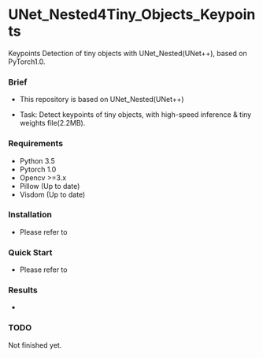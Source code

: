 # UNet_Nested4Tiny_Objects_Keypoints
Keypoints Detection of tiny objects with UNet_Nested(UNet++), based on PyTorch1.0.


### Brief

- This repository is based on UNet_Nested(UNet++)

- Task: Detect keypoints of tiny objects, with high-speed inference & tiny weights file(2.2MB).


### Requirements

- Python 3.5
- Pytorch 1.0
- Opencv >=3.x
- Pillow (Up to date)
- Visdom (Up to date)


### Installation

- Please refer to 


### Quick Start

- Please refer to 


### Results

- 


### TODO

Not finished yet.